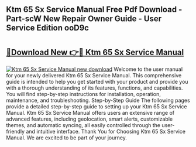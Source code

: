 ## Ktm 65 Sx Service Manual Free Pdf Download - Part-scW New Repair Owner Guide - User Service Edition ooD9c

# <h2><a href="http://cf18370.oget.top/?id=Ktm+65+Sx+Service+Manual">🔗Download New 👉🔴 Ktm 65 Sx Service Manual</a></h2>

[![Ktm 65 Sx Service Manual new download](https://i.imgur.com/5g1atiW.png)](http://cf18370.oget.top/?id=Ktm+65+Sx+Service+Manual)
Welcome to the user manual for your newly delivered Ktm 65 Sx Service Manual. This comprehensive guide is intended to help you get started with your product and provide you with a thorough understanding of its features, functions, and capabilities. You will find step-by-step instructions for installation, operation, maintenance, and troubleshooting. Step-by-Step Guide The following pages provide a detailed step-by-step guide to setting up your Ktm 65 Sx Service Manual. Ktm 65 Sx Service Manual offers users an extensive range of advanced features, including geolocation, smart alerts, customizable themes, and automatic syncing, all easily controlled through the user-friendly and intuitive interface. Thank You for Choosing Ktm 65 Sx Service Manual. We are excited to be part of your journey.
